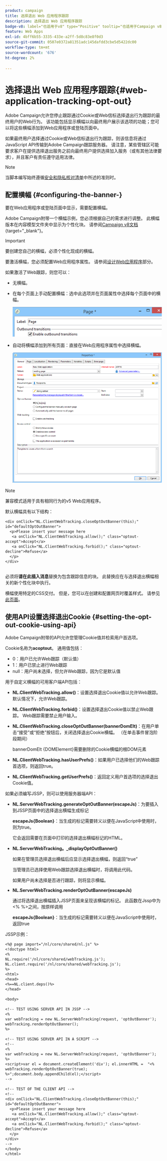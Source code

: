 ```yaml
---
product: campaign
title: 选择退出 Web 应用程序跟踪
description: 选择退出 Web 应用程序跟踪
badge-v8: label="也适用于v8" type="Positive" tooltip="也适用于Campaign v8"
feature: Web Apps
exl-id: 4bff6b55-3335-433e-a2ff-5d8c83e8f0d3
source-git-commit: 0507e0372a81351adc145dafdd3cbe5d5422dc00
workflow-type: tm+mt
source-wordcount: '676'
ht-degree: 2%

---
```


# 选择退出 Web 应用程序跟踪{#web-application-tracking-opt-out}



Adobe Campaign允许您停止跟踪通过Cookie或Web信标选择退出行为跟踪的最终用户的Web行为。 该功能包括显示横幅以向最终用户展示该选项的功能；您可以将这些横幅添加到Web应用程序或登陆页面中。

如果最终用户选择通过Cookie或Web信标退出行为跟踪，则该信息将通过JavaScript API传输到Adobe Campaign跟踪服务器。 请注意，某些管辖区可能要求客户在提供选择退出服务之前向最终用户提供选择加入服务（或有其他法律要求），并且客户有责任遵守适用法律。

>[!NOTE]
>
>当脚本编写始终遵循[安全和隐私核对清单](https://helpx.adobe.com/cn/campaign/kb/acc-security.html#dev)中所述的准则时。

## 配置横幅 {#configuring-the-banner-}

要在Web应用程序或登陆页面中显示，需要配置横幅。

Adobe Campaign附带一个横幅示例，您必须根据自己的需求进行调整。 此横幅版本在内容模型文件夹中显示为个性化块。 请参阅[Campaign v8文档](https://experienceleague.adobe.com/docs/campaign/campaign-v8/send/personalize/personalization-blocks.html?lang=zh-Hans){target="_blank"}。

>[!IMPORTANT]
>
>要创建您自己的横幅，必须个性化现成的横幅。

要激活横幅，您必须配置Web应用程序属性。 请参阅[设计Web应用程序](designing-a-web-application.md)部分。

如果激活了Web跟踪，则您可以：

* 无横幅。
* 在每个页面上手动配置横幅：选中此选项并在页面属性中选择每个页面中的横幅。

  ![](assets/pageproperties.png)

* 自动将横幅添加到所有页面：直接在Web应用程序属性中选择横幅。

  ![](assets/optoutconfig.png)

>[!NOTE]
>
>兼容模式适用于具有相同行为的v5 Web应用程序。

默认横幅具有以下结构：

```
<div onClick="NL.ClientWebTracking.closeOptOutBanner(this);" id="defaultOptOutBanner">
  <p>Please insert your message here
   <a onClick="NL.ClientWebTracking.allow();" class="optout-accept">Accept</a>
   <a onClick="NL.ClientWebTracking.forbid();" class="optout-decline">Refuse</a>
  </p>
</div>
      
```

必须将&#x200B;**请在此插入消息**&#x200B;替换为包含跟踪信息的块。 此替换应在与选择退出横幅相关的新个性化块中执行。

横幅使用特定的CSS交付。 但是，您可以在创建和配置网页时覆盖样式。 请参见[此页面](content-editor-interface.md)。

## 使用API设置选择退出Cookie {#setting-the-opt-out-cookie-using-api}

Adobe Campaign附带的API允许您管理Cookie值并检索用户首选项。

Cookie名称为&#x200B;**acoptout**。 通用值包括：

* 0：用户已允许Web跟踪（默认值）
* 1：用户已禁止进行Web跟踪
* null：用户尚未选择，但允许Web跟踪，因为它是默认值

用于自定义横幅的可用客户端API包括：

* **NL.ClientWebTracking.allow()**：设置选择退出Cookie值以允许Web跟踪。 默认情况下，允许Web跟踪。
* **NL.ClientWebTracking.forbid()**：设置选择退出Cookie值以禁止Web跟踪。 Web跟踪需要禁止用户输入。
* **NL.ClientWebTracking.closeOptOutBanner(bannerDomElt)**：在用户单击“接受”或“拒绝”按钮后，关闭选择退出Cookie横幅。 （在单击事件冒泡阶段期间）

  bannerDomElt {DOMElement}需要删除的Cookie横幅的根DOM元素

* **NL.ClientWebTracking.hasUserPrefs()**：如果用户已选择他们的Web跟踪首选项，则返回true。
* **NL.ClientWebTracking.getUserPrefs()**：返回定义用户首选项的选择退出Cookie值。

如果必须编写JSSP，则可以使用服务器端API：

* **NL.ServerWebTracking.generateOptOutBanner(escapeJs)**：为要插入到JSSP页面中的选择退出横幅生成标记

  **escapeJs{Boolean}**：当生成的标记需要转义以便在JavaScript中使用时，则为true。

  它会返回需要在页面中打印的选择退出横幅标记的HTML。

* **NL.ServerWebTracking。_displayOptOutBanner()**

  如果在管理员选择退出横幅后应显示选择退出横幅，则返回“true”

  当管理员已选择使用Web跟踪选择退出横幅时，将调用此代码。

  如果用户尚未选择是否进行跟踪，则将显示横幅。

* **NL.ServerWebTracking.renderOptOutBanner(escapeJs)**

  通过将选择退出横幅插入JSSP页面来呈现该横幅的标记。 此函数在Jssp中为&lt;% %>之间，按原样调用

  **escapeJs{Boolean}**：当生成的标记需要转义以便在JavaScript中使用时，返回true

JSSP示例：

```
<%@ page import="/nl/core/shared/nl.js" %>
<!doctype html>
<%
NL.require('/nl/core/shared/webTracking.js');
NL.client.require('/nl/core/shared/webTracking.js');
%>
<html>
<head>
<%==NL.client.deps()%>
</head>

<body>

<!-- TEST USING SERVER API IN JSSP -->
<% 
var webTracking = new NL.ServerWebTracking(request, 'optOutBanner');
webTracking.renderOptOutBanner();
%>

<!-- TEST USING SERVER API IN A SCRIPT -->
<!--
<% 
var webTracking = new NL.ServerWebTracking(request, 'optOutBanner');
%>
<script>var el = document.createElement('div'); el.innerHTML =  "<% webTracking.renderOptOutBanner(true); %>";document.body.appendChild(el);</script>
-->

<!-- TEST OF THE CLIENT API -->
<!--
<div onClick="NL.ClientWebTracking.closeOptOutBanner(this);" id="defaultOptOutBanner">
  <p>Please insert your message here
   <a onClick="NL.ClientWebTracking.allow();" class="optout-accept">Accept</a>
   <a onClick="NL.ClientWebTracking.forbid();" class="optout-decline">Refuse</a>
  </p>
</div>
-->
</body>
</html>
```

